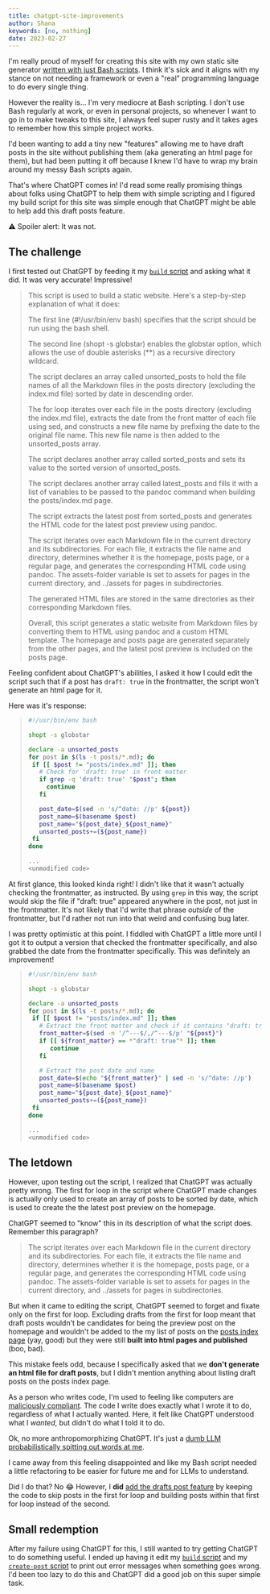 ```yaml
---
title: chatgpt-site-improvements
author: Shana
keywords: [no, nothing]
date: 2023-02-27
---
```


I'm really proud of myself for creating this site with my own static site generator [written with just Bash scripts](./static-site-generator-with-bash.html). I think it's sick and it aligns with my stance on not needing a framework or even a "real" programming language to do every single thing.

However the reality is... I'm very mediocre at Bash scripting. I don't use Bash regularly at work, or even in personal projects, so whenever I want to go in to make tweaks to this site, I always feel super rusty and it takes ages to remember how this simple project works.

I'd been wanting to add a tiny new "features" allowing me to have draft posts in the site without publishing them (aka generating an html page for them), but had been putting it off because I knew I'd have to wrap my brain around my messy Bash scripts again.

That's where ChatGPT comes in! I'd read some really promising things about folks using ChatGPT to help them with simple scripting and I figured my build script for this site was simple enough that ChatGPT might be able to help add this draft posts feature.

⚠️ Spoiler alert: It was not.

## The challenge

I first tested out ChatGPT by feeding it my [`build` script](https://github.com/shanamatthews/static-site-generator/blob/main/build) and asking what it did. It was very accurate! Impressive!

>This script is used to build a static website. Here's a step-by-step explanation of what it does:
>
>The first line (#!/usr/bin/env bash) specifies that the script should be run using the bash shell.
>
>The second line (shopt -s globstar) enables the globstar option, which allows the use of double asterisks (**) as a recursive directory wildcard.
>
>The script declares an array called unsorted_posts to hold the file names of all the Markdown files in the posts directory (excluding the index.md file) sorted by date in descending order.
>
>The for loop iterates over each file in the posts directory (excluding the index.md file), extracts the date from the front matter of each file using sed, and constructs a new file name by prefixing the date to the original file name. This new file name is then added to the unsorted_posts array.
>
>The script declares another array called sorted_posts and sets its value to the sorted version of unsorted_posts.
>
>The script declares another array called latest_posts and fills it with a list of variables to be passed to the pandoc command when building the posts/index.md page.
>
>The script extracts the latest post from sorted_posts and generates the HTML code for the latest post preview using pandoc.
>
>The script iterates over each Markdown file in the current directory and its subdirectories. For each file, it extracts the file name and directory, determines whether it is the homepage, posts page, or a regular page, and generates the corresponding HTML code using pandoc. The assets-folder variable is set to assets for pages in the current directory, and ../assets for pages in subdirectories.
>
>The generated HTML files are stored in the same directories as their corresponding Markdown files.
>
>Overall, this script generates a static website from Markdown files by converting them to HTML using pandoc and a custom HTML template. The homepage and posts page are generated separately from the other pages, and the latest post preview is included on the posts page.

Feeling confident about ChatGPT's abilities, I asked it how I could edit the script such that if a post has `draft: true` in the frontmatter, the script won't generate an html page for it.

Here was it's response:

>```bash
>#!/usr/bin/env bash
>
>shopt -s globstar
>
>declare -a unsorted_posts
>for post in $(ls -t posts/*.md); do
>  if [[ $post != "posts/index.md" ]]; then
>    # Check for 'draft: true' in front matter
>    if grep -q 'draft: true' "$post"; then
>      continue
>    fi
>
>    post_date=$(sed -n 's/^date: //p' ${post})
>    post_name=$(basename $post)
>    post_name="${post_date}_${post_name}"
>    unsorted_posts+=(${post_name})
>  fi
>done
>
>...
> <unmodified code>
>```

At first glance, this looked kinda right! I didn't like that it wasn't actually checking the frontmatter, as instructed. By using `grep` in this way, the script would skip the file if "draft: true" appeared anywhere in the post, not just in the frontmatter. It's not likely that I'd write that phrase *outside* of the frontmatter, but I'd rather not run into that weird and confusing bug later.

I was pretty optimistic at this point. I fiddled with ChatGPT a little more until I got it to output a version that checked the frontmatter specifically, and also grabbed the date from the frontmatter specifically. This was definitely an improvement!

>```bash
>#!/usr/bin/env bash
>
>shopt -s globstar
>
>declare -a unsorted_posts
>for post in $(ls -t posts/*.md); do
>  if [[ $post != "posts/index.md" ]]; then
>    # Extract the front matter and check if it contains "draft: true"
>    front_matter=$(sed -n '/^---$/,/^---$/p' "${post}")
>    if [[ ${front_matter} == *"draft: true"* ]]; then
>       continue
>    fi
>
>    # Extract the post date and name
>    post_date=$(echo "${front_matter}" | sed -n 's/^date: //p')
>    post_name=$(basename $post)
>    post_name="${post_date}_${post_name}"
>    unsorted_posts+=(${post_name})
>  fi
>done
>
>...
> <unmodified code>
>```

## The letdown

However, upon testing out the script, I realized that ChatGPT was actually pretty wrong. The first for loop in the script where ChatGPT made changes is actually only used to create an array of posts to be sorted by date, which is used to create the the latest post preview on the homepage.

ChatGPT seemed to "know" this in its description of what the script does. Remember this paragraph?

> The script iterates over each Markdown file in the current directory and its subdirectories. For each file, it extracts the file name and directory, determines whether it is the homepage, posts page, or a regular page, and generates the corresponding HTML code using pandoc. The assets-folder variable is set to assets for pages in the current directory, and ../assets for pages in subdirectories.

But when it came to editing the script, ChatGPT seemed to forget and fixate only on the first for loop. Excluding drafts from the first for loop meant that draft posts wouldn't be candidates for being the preview post on the homepage and wouldn't be added to the my list of posts on the [posts index page](https://shana.codes/posts/) (yay, good) but they were still **built into html pages and published** (boo, bad).

This mistake feels odd, because I specifically asked that we **don't generate an html file for draft posts**, but I didn't mention anything about listing draft posts on the posts index page.

As a person who writes code, I'm used to feeling like computers are [maliciously compliant](https://en.wikipedia.org/wiki/Malicious_compliance). The code I write does exactly what I wrote it to do, regardless of what I actually wanted. Here, it felt like ChatGPT understood what I *wanted*, but didn't do what I told it to do.

Ok, no more anthropomorphizing ChatGPT. It's just a [dumb LLM probabilistically spitting out words at me](https://writings.stephenwolfram.com/2023/02/what-is-chatgpt-doing-and-why-does-it-work/).

I came away from this feeling disappointed and like my Bash script needed a little refactoring to be easier for future me and for LLMs to understand.

Did I do that? No 😂 However, I **did** [add the drafts post feature](https://github.com/shanamatthews/static-site-generator/commit/c7a1b9b4840b24448db21cad44a452059e09e435) by keeping the code to skip posts in the first for loop and building posts within that first for loop instead of the second.

## Small redemption

After my failure using ChatGPT for this, I still wanted to try getting ChatGPT to do something useful. I ended up having it edit my [`build` script](https://github.com/shanamatthews/static-site-generator/blob/main/build) and my [`create-post` script](https://github.com/shanamatthews/static-site-generator/blob/main/create-post) to print out error messages when something goes wrong. I'd been too lazy to do this and ChatGPT did a good job on this super simple task.
